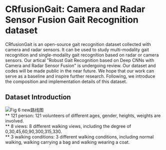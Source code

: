 # CRfusionGait: Camera and Radar Sensor Fusion Gait Recognition dataset
CRfusionGait is an open-source gait recognition dataset collected with camera and radar sensors. It can be used to study multi-modality gait recognition and single-modality gait recognition based on radar or camera sensors. Our artical "Robust Gait Recognition based on Deep CNNs with Camera and Radar Sensor Fusion" is undergoing review. Our dataset and codes will be made public in the near future. We hope that our work can serve as a baseline and inspire further research. Following, we introduce the composition and implementation details of this dataset.
## Dataset Introduction
![Fig 6 new路线图](https://user-images.githubusercontent.com/115384654/194757102-53ec81ba-145c-4e68-a4c0-6e4534f9bfae.png)
<br> ** 121 person: 121 volunteers of different ages, gender, heights, weights are involved.
<br> ** 8 views: 8 different walking views, including the degree of 0,30,45,60,90,300,315,330.
<br> ** 3 walking conditions: 3 different walking conditions, including normal walking, walking carrying a bag and walking wearing a coat.
